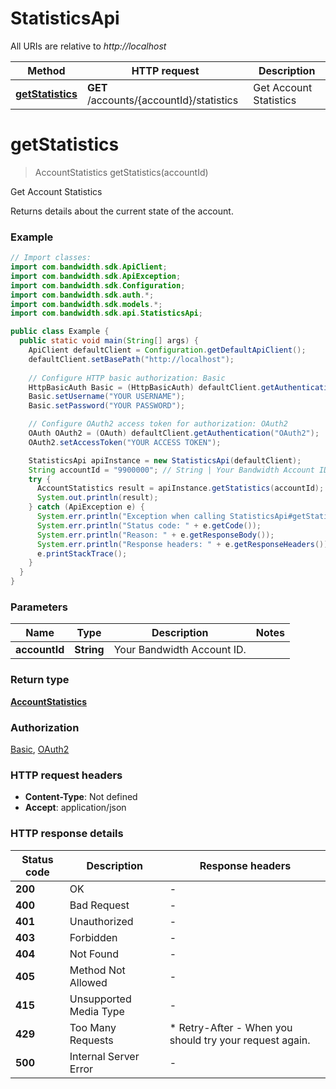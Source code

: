 # StatisticsApi

All URIs are relative to *http://localhost*

| Method | HTTP request | Description |
|------------- | ------------- | -------------|
| [**getStatistics**](StatisticsApi.md#getStatistics) | **GET** /accounts/{accountId}/statistics | Get Account Statistics |


<a id="getStatistics"></a>
# **getStatistics**
> AccountStatistics getStatistics(accountId)

Get Account Statistics

Returns details about the current state of the account.

### Example
```java
// Import classes:
import com.bandwidth.sdk.ApiClient;
import com.bandwidth.sdk.ApiException;
import com.bandwidth.sdk.Configuration;
import com.bandwidth.sdk.auth.*;
import com.bandwidth.sdk.models.*;
import com.bandwidth.sdk.api.StatisticsApi;

public class Example {
  public static void main(String[] args) {
    ApiClient defaultClient = Configuration.getDefaultApiClient();
    defaultClient.setBasePath("http://localhost");
    
    // Configure HTTP basic authorization: Basic
    HttpBasicAuth Basic = (HttpBasicAuth) defaultClient.getAuthentication("Basic");
    Basic.setUsername("YOUR USERNAME");
    Basic.setPassword("YOUR PASSWORD");

    // Configure OAuth2 access token for authorization: OAuth2
    OAuth OAuth2 = (OAuth) defaultClient.getAuthentication("OAuth2");
    OAuth2.setAccessToken("YOUR ACCESS TOKEN");

    StatisticsApi apiInstance = new StatisticsApi(defaultClient);
    String accountId = "9900000"; // String | Your Bandwidth Account ID.
    try {
      AccountStatistics result = apiInstance.getStatistics(accountId);
      System.out.println(result);
    } catch (ApiException e) {
      System.err.println("Exception when calling StatisticsApi#getStatistics");
      System.err.println("Status code: " + e.getCode());
      System.err.println("Reason: " + e.getResponseBody());
      System.err.println("Response headers: " + e.getResponseHeaders());
      e.printStackTrace();
    }
  }
}
```

### Parameters

| Name | Type | Description  | Notes |
|------------- | ------------- | ------------- | -------------|
| **accountId** | **String**| Your Bandwidth Account ID. | |

### Return type

[**AccountStatistics**](AccountStatistics.md)

### Authorization

[Basic](../README.md#Basic), [OAuth2](../README.md#OAuth2)

### HTTP request headers

 - **Content-Type**: Not defined
 - **Accept**: application/json

### HTTP response details
| Status code | Description | Response headers |
|-------------|-------------|------------------|
| **200** | OK |  -  |
| **400** | Bad Request |  -  |
| **401** | Unauthorized |  -  |
| **403** | Forbidden |  -  |
| **404** | Not Found |  -  |
| **405** | Method Not Allowed |  -  |
| **415** | Unsupported Media Type |  -  |
| **429** | Too Many Requests |  * Retry-After - When you should try your request again. <br>  |
| **500** | Internal Server Error |  -  |

